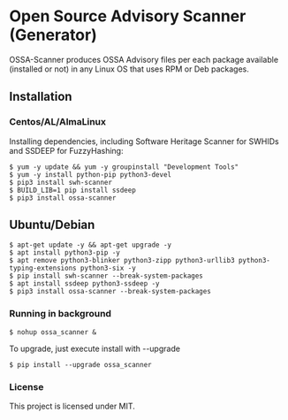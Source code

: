 # Open Source Advisory Scanner (Generator)
OSSA-Scanner produces OSSA Advisory files per each package available (installed or not) in any Linux OS that uses RPM or Deb packages.

## Installation

### Centos/AL/AlmaLinux

Installing dependencies, including Software Heritage Scanner for SWHIDs and SSDEEP for FuzzyHashing:

```
$ yum -y update && yum -y groupinstall "Development Tools"
$ yum -y install python-pip python3-devel
$ pip3 install swh-scanner
$ BUILD_LIB=1 pip install ssdeep
$ pip3 install ossa-scanner
```

## Ubuntu/Debian
```
$ apt-get update -y && apt-get upgrade -y
$ apt install python3-pip -y
$ apt remove python3-blinker python3-zipp python3-urllib3 python3-typing-extensions python3-six -y
$ pip install swh-scanner --break-system-packages
$ apt install ssdeep python3-ssdeep -y
$ pip3 install ossa-scanner --break-system-packages
```


###  Running in background
```
$ nohup ossa_scanner &
```

To upgrade, just execute install with --upgrade
```
$ pip install --upgrade ossa_scanner
```

### License

This project is licensed under MIT.